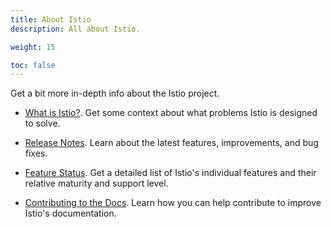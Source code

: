 ```yaml
---
title: About Istio
description: All about Istio.

weight: 15

toc: false
---
```


Get a bit more in-depth info about the Istio project.

- [What is Istio?](/about/intro/). Get some context about what problems Istio is designed to solve.

- [Release Notes](/about/notes/). Learn about the latest features, improvements, and bug fixes.

- [Feature Status](/about/feature-stages/). Get a detailed list of Istio's individual features and their relative
maturity and support level.

- [Contributing to the Docs](/about/contribute/). Learn how you can help contribute to improve Istio's documentation.
